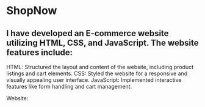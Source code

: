 # ShopNow
## I have developed an E-commerce website utilizing HTML, CSS, and JavaScript. The website features include:

 HTML: Structured the layout and content of the website, including product listings and cart elements.
 CSS: Styled the website for a responsive and visually appealing user interface.
 JavaScript: Implemented interactive features like form handling and cart management.

Website: 
